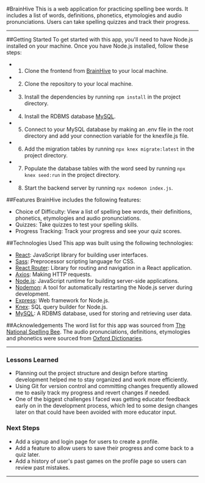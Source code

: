 #BrainHive
This is a web application for practicing spelling bee words. It includes a list of words, definitions, phonetics, etymologies and audio pronunciations. Users can take spelling quizzes and track their progress.

---

##Getting Started
To get started with this app, you'll need to have Node.js installed on your machine. Once you have Node.js installed, follow these steps:

- 1. Clone the frontend from [BrainHive](https://github.com/JustinAntunes-Cardoso/brainhive) to your local machine.
- 2. Clone the repository to your local machine.
- 3. Install the dependencies by running `npm install` in the project directory.
- 4. Install the RDBMS database [MySQL](https://www.mysql.com/).
- 5. Connect to your MySQL database by making an .env file in the root directory and add your connection variable for the knexfile.js file.
- 6. Add the migration tables by running `npx knex migrate:latest` in the project directory.
- 7. Populate the database tables with the word seed by running `npx knex seed:run` in the project directory.
- 8. Start the backend server by running `npx nodemon index.js`.

##Features
BrainHive includes the following features:

- Choice of Difficulty: View a list of spelling bee words, their definitions, phonetics, etymologies and audio pronunciations.
- Quizzes: Take quizzes to test your spelling skills.
- Progress Tracking: Track your progress and see your quiz scores.

##Technologies Used
This app was built using the following technologies:

- [React](https://reactjs.org/): JavaScript library for building user interfaces.
- [Sass](https://sass-lang.com/): Preprocessor scripting language for CSS.
- [React Router](https://reactrouter.com/en/main): Library for routing and navigation in a React application.
- [Axios](https://axios-http.com/): Making HTTP requests.
- [Node.js](https://nodejs.org/en/): JavaScript runtime for building server-side applications.
- [Nodemon](https://nodemon.io/): A tool for automatically restarting the Node.js server during development.
- [Express](https://expressjs.com/): Web framework for Node.js.
- [Knex](https://knexjs.org/): SQL query builder for Node.js.
- [MySQL](https://www.mysql.com/): A RDBMS database, used for storing and retrieving user data.

##Acknowledgements
The word list for this app was sourced from [The National Spelling Bee](https://spellingbee.com/sites/default/files/inline-files/Words_of_the_Champions_Printable_FINAL.pdf).
The audio pronunciations, definitions, etymologies and phonetics were sourced from [Oxford Dictionaries](https://developer.oxforddictionaries.com/).

---

### Lessons Learned
- Planning out the project structure and design before starting development helped me to stay organized and work more efficiently.
- Using Git for version control and committing changes frequently allowed me to easily track my progress and revert changes if needed.
- One of the biggest challenges I faced was getting educator feedback early on in the development process, which led to some design changes later on that could have been avoided with more educator input.

### Next Steps
- Add a signup and login page for users to create a profile.
- Add a feature to allow users to save their progress and come back to a quiz later.
- Add a history of user's past games on the profile page so users can review past mistakes.

***